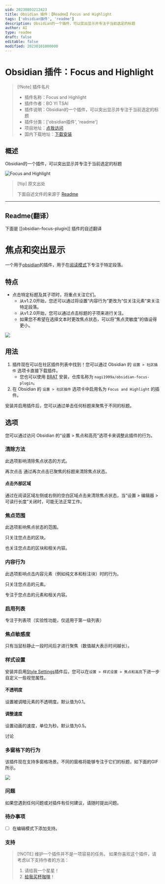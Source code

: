 ```yaml
---
uid: 20230803212423
title: Obsidian 插件：【Readme】Focus and Highlight
tags: ['obsidian插件', 'readme']
description: Obsidian的一个插件，可以突出显示并专注于当前选定的标题
author: AI
type: readme
draft: false
editable: false
modified: 20230101000000
---
```


# Obsidian 插件：Focus and Highlight

> [!Note] 插件名片
> - 插件名称：Focus and Highlight
> - 插件作者：BO YI TSAI
> - 插件说明：Obsidian的一个插件，可以突出显示并专注于当前选定的标题
> - 插件分类：['obsidian插件', 'readme']
> - 项目地址：[点我访问](https://github.com/nagi1999a/obsidian-focus-plugin)
> - 国内下载地址：[下载安装](https://pkmer.cn/products/plugin/pluginMarket/?obsidian-focus-plugin)

## 概述

Obsidian的一个插件，可以突出显示并专注于当前选定的标题

![Focus and Highlight](https://cdn.pkmer.cn/covers/obsidian-focus-plugin_new.gif!pkmer)

> [!tip] 原文出处
> 
>下面自述文件的来源于 [Readme](https://ghproxy.net/https://raw.githubusercontent.com/nagi1999a/obsidian-focus-plugin/master/README.md)
> 

---

## Readme(翻译）

下面是 [[obsidian-focus-plugin]] 插件的自述翻译



# 焦点和突出显示
一个用于[obsidian](https://obsidian.md/)的插件，用于在[阅读模式](https://help.obsidian.md/How+to/Read+and+edit+modes)下专注于特定段落。

## 特点
- 点击特定标题及其子项时，将重点关注它们。
    - 从v1.2.0开始，您还可以通过将设置“内容行为”更改为“仅关注元素”来关注特定段落。
    - 从v1.2.0开始，您可以通过点击标题的子项来进行关注。
    - 如果您不希望在选择文本时更改焦点状态，可以将“焦点灵敏度”的值设得更小。

![](demo.gif)

## 用法
1. 插件现在可以在社区插件列表中找到！您可以通过 Obsidian 的 `设置 > 社区插件` 选项卡直接下载插件。
    - 您也可以使用 [BRAT](https://github.com/TfTHacker/obsidian42-brat) 安装，仓库名称为 `nagi1999a/obsidian-focus-plugin`。
2. 在 Obsidian 的 `设置 > 社区插件` 选项卡中启用名为 `Focus and Highlight` 的插件。

安装并启用插件后，您可以通过单击任何标题来聚焦于不同的标题。

## 选项
您可以通过访问 Obsidian 的“设置 > 焦点和高亮”选项卡来调整此插件的行为。

### 清除方法
此选项影响清除焦点状态的方式。

再次点击
通过再次点击已聚焦的标题来清除焦点状态。

#### 点击外部区域
通过在阅读区域左侧或右侧的空白区域点击来清除焦点状态，当“设置 > 编辑器 > 可读行长度”关闭时，可能无法正常工作。

### 焦点范围
此选项影响焦点状态的范围。

只关注您点击的区块。

也关注您点击的区块和相关内容。

### 内容行为
此选项影响点击内容元素（例如纯文本和标注块）时的行为。

只关注您点击的元素。

专注于您点击的元素和相关内容。

### 启用列表
专注于列表项（实验性功能，仅适用于第一级列表）

### 焦点敏感度
只有当鼠标静止一段时间后才进行聚焦（数值越大表示时间越长）。

### 样式设置
安装并启用[Style Settings](https://github.com/mgmeyers/obsidian-style-settings)插件后，您可以在`设置 > 样式设置 > 焦点和高亮`下进一步自定义一些视觉属性。

#### 不透明度
设置被调暗元素的不透明度。默认值为0.1。

#### 调整速度
设置动画的速度，单位为秒。默认值为0.5。

讨论

### 多窗格下的行为
该插件现在支持多窗格场景。不同的窗格将能够专注于它们的标题，如下面的GIF所示。

![](multi_pane.gif)

### 问题
如果您遇到任何问题或对插件有任何建议，请随时提出问题。

### 待办事项
- [ ] 在编辑模式下添加支持。

### 支持
> [!NOTE] 维护一个插件并不是一项容易的任务。
> 如果你喜欢这个插件，请考虑以下支持作者的方法：
> 1. 请给我一个星星！
> 2. [给我买杯咖啡](https://www.buymeacoffee.com/nagi1999a)！



